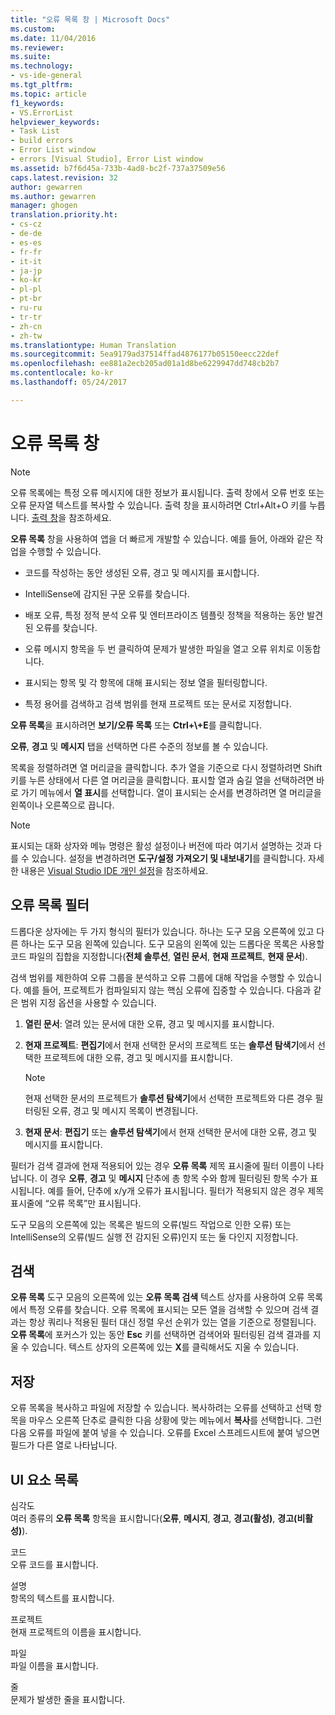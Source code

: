 ```yaml
---
title: "오류 목록 창 | Microsoft Docs"
ms.custom: 
ms.date: 11/04/2016
ms.reviewer: 
ms.suite: 
ms.technology:
- vs-ide-general
ms.tgt_pltfrm: 
ms.topic: article
f1_keywords:
- VS.ErrorList
helpviewer_keywords:
- Task List
- build errors
- Error List window
- errors [Visual Studio], Error List window
ms.assetid: b7f6d45a-733b-4ad8-bc2f-737a37509e56
caps.latest.revision: 32
author: gewarren
ms.author: gewarren
manager: ghogen
translation.priority.ht:
- cs-cz
- de-de
- es-es
- fr-fr
- it-it
- ja-jp
- ko-kr
- pl-pl
- pt-br
- ru-ru
- tr-tr
- zh-cn
- zh-tw
ms.translationtype: Human Translation
ms.sourcegitcommit: 5ea9179ad37514ffad4876177b05150eecc22def
ms.openlocfilehash: ee881a2ecb205ad01a1d8be6229947dd748cb2b7
ms.contentlocale: ko-kr
ms.lasthandoff: 05/24/2017

---
```

# <a name="error-list-window"></a>오류 목록 창
> [!NOTE]
>  오류 목록에는 특정 오류 메시지에 대한 정보가 표시됩니다. 출력 창에서 오류 번호 또는 오류 문자열 텍스트를 복사할 수 있습니다. 출력 창을 표시하려면 Ctrl+Alt+O 키를 누릅니다. [출력 창](../../ide/reference/output-window.md)을 참조하세요.  
  
 **오류 목록** 창을 사용하여 앱을 더 빠르게 개발할 수 있습니다. 예를 들어, 아래와 같은 작업을 수행할 수 있습니다.  
  
-   코드를 작성하는 동안 생성된 오류, 경고 및 메시지를 표시합니다.  
  
-   IntelliSense에 감지된 구문 오류를 찾습니다.  
  
-   배포 오류, 특정 정적 분석 오류 및 엔터프라이즈 템플릿 정책을 적용하는 동안 발견된 오류를 찾습니다.  
  
-   오류 메시지 항목을 두 번 클릭하여 문제가 발생한 파일을 열고 오류 위치로 이동합니다.  
  
-   표시되는 항목 및 각 항목에 대해 표시되는 정보 열을 필터링합니다.  
  
-   특정 용어를 검색하고 검색 범위를 현재 프로젝트 또는 문서로 지정합니다.  
  
 **오류 목록**을 표시하려면 **보기/오류 목록** 또는 **Ctrl+\\+E**를 클릭합니다.  
  
 **오류**, **경고** 및 **메시지** 탭을 선택하면 다른 수준의 정보를 볼 수 있습니다.  
  
 목록을 정렬하려면 열 머리글을 클릭합니다. 추가 열을 기준으로 다시 정렬하려면 Shift 키를 누른 상태에서 다른 열 머리글을 클릭합니다. 표시할 열과 숨길 열을 선택하려면 바로 가기 메뉴에서 **열 표시**를 선택합니다. 열이 표시되는 순서를 변경하려면 열 머리글을 왼쪽이나 오른쪽으로 끕니다.  
  
> [!NOTE]
>  표시되는 대화 상자와 메뉴 명령은 활성 설정이나 버전에 따라 여기서 설명하는 것과 다를 수 있습니다. 설정을 변경하려면 **도구/설정 가져오기 및 내보내기**를 클릭합니다. 자세한 내용은 [Visual Studio IDE 개인 설정](../../ide/personalizing-the-visual-studio-ide.md)을 참조하세요.  
  
## <a name="error-list-filters"></a>오류 목록 필터  
 드롭다운 상자에는 두 가지 형식의 필터가 있습니다. 하나는 도구 모음 오른쪽에 있고 다른 하나는 도구 모음 왼쪽에 있습니다. 도구 모음의 왼쪽에 있는 드롭다운 목록은 사용할 코드 파일의 집합을 지정합니다(**전체 솔루션**, **열린 문서**, **현재 프로젝트**, **현재 문서**).  
  
 검색 범위를 제한하여 오류 그룹을 분석하고 오류 그룹에 대해 작업을 수행할 수 있습니다. 예를 들어, 프로젝트가 컴파일되지 않는 핵심 오류에 집중할 수 있습니다. 다음과 같은 범위 지정 옵션을 사용할 수 있습니다.  
  
1.  **열린 문서**: 열려 있는 문서에 대한 오류, 경고 및 메시지를 표시합니다.  
  
2.  **현재 프로젝트**: **편집기**에서 현재 선택한 문서의 프로젝트 또는 **솔루션 탐색기**에서 선택한 프로젝트에 대한 오류, 경고 및 메시지를 표시합니다.  
  
    > [!NOTE]
    >  현재 선택한 문서의 프로젝트가 **솔루션 탐색기**에서 선택한 프로젝트와 다른 경우 필터링된 오류, 경고 및 메시지 목록이 변경됩니다.  
  
3.  **현재 문서**: **편집기** 또는 **솔루션 탐색기**에서 현재 선택한 문서에 대한 오류, 경고 및 메시지를 표시합니다.  
  
 필터가 검색 결과에 현재 적용되어 있는 경우 **오류 목록** 제목 표시줄에 필터 이름이 나타납니다. 이 경우 **오류**, **경고** 및 **메시지** 단추에 총 항목 수와 함께 필터링된 항목 수가 표시됩니다. 예를 들어, 단추에 x/y개 오류가 표시됩니다. 필터가 적용되지 않은 경우 제목 표시줄에 “오류 목록”만 표시됩니다.  
  
 도구 모음의 오른쪽에 있는 목록은 빌드의 오류(빌드 작업으로 인한 오류) 또는 IntelliSense의 오류(빌드 실행 전 감지된 오류)인지 또는 둘 다인지 지정합니다.  
  
## <a name="search"></a>검색  
 **오류 목록** 도구 모음의 오른쪽에 있는 **오류 목록 검색** 텍스트 상자를 사용하여 오류 목록에서 특정 오류를 찾습니다. 오류 목록에 표시되는 모든 열을 검색할 수 있으며 검색 결과는 항상 쿼리나 적용된 필터 대신 정렬 우선 순위가 있는 열을 기준으로 정렬됩니다. **오류 목록**에 포커스가 있는 동안 **Esc** 키를 선택하면 검색어와 필터링된 검색 결과를 지울 수 있습니다. 텍스트 상자의 오른쪽에 있는 **X**를 클릭해서도 지울 수 있습니다.  
  
## <a name="save"></a>저장  
 오류 목록을 복사하고 파일에 저장할 수 있습니다. 복사하려는 오류를 선택하고 선택 항목을 마우스 오른쪽 단추로 클릭한 다음 상황에 맞는 메뉴에서 **복사**를 선택합니다. 그런 다음 오류를 파일에 붙여 넣을 수 있습니다. 오류를 Excel 스프레드시트에 붙여 넣으면 필드가 다른 열로 나타납니다.  
  
## <a name="ui-element-list"></a>UI 요소 목록  
 심각도  
 여러 종류의 **오류 목록** 항목을 표시합니다(**오류**, **메시지**, **경고**, **경고(활성)**, **경고(비활성)**).  
  
 코드  
 오류 코드를 표시합니다.  
  
 설명  
 항목의 텍스트를 표시합니다.  
  
 프로젝트  
 현재 프로젝트의 이름을 표시합니다.  
  
 파일  
 파일 이름을 표시합니다.  
  
 줄  
 문제가 발생한 줄을 표시합니다.
